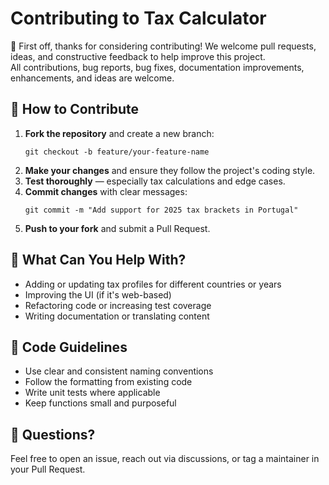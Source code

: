 

<h1>Contributing to Tax Calculator</h1>

  <p>🎉 First off, thanks for considering contributing! We welcome pull requests, ideas, and constructive feedback to help improve this project.<br>
  All contributions, bug reports, bug fixes, documentation improvements, enhancements, and ideas are welcome. </p>

  <h2>🚀 How to Contribute</h2>
  <ol>
    <li><strong>Fork the repository</strong> and create a new branch:
      <pre><code>git checkout -b feature/your-feature-name</code></pre>
    </li>
    <li><strong>Make your changes</strong> and ensure they follow the project's coding style.</li>
    <li><strong>Test thoroughly</strong> — especially tax calculations and edge cases.</li>
    <li><strong>Commit changes</strong> with clear messages:
      <pre><code>git commit -m "Add support for 2025 tax brackets in Portugal"</code></pre>
    </li>
    <li><strong>Push to your fork</strong> and submit a Pull Request.</li>
  </ol>

  <h2>🧠 What Can You Help With?</h2>
  <ul>
    <li>Adding or updating tax profiles for different countries or years</li>
    <li>Improving the UI (if it's web-based)</li>
    <li>Refactoring code or increasing test coverage</li>
    <li>Writing documentation or translating content</li>
  </ul>

  <h2>📏 Code Guidelines</h2>
  <ul>
    <li>Use clear and consistent naming conventions</li>
    <li>Follow the formatting from existing code</li>
    <li>Write unit tests where applicable</li>
    <li>Keep functions small and purposeful</li>
  </ul>

  <h2>💬 Questions?</h2>
  <p>Feel free to open an issue, reach out via discussions, or tag a maintainer in your Pull Request.</p>
